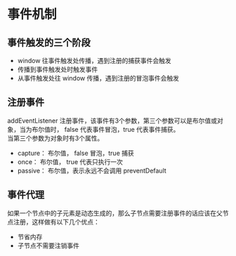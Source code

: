# 事件机制  

## 事件触发的三个阶段  

* window 往事件触发处传播，遇到注册的捕获事件会触发
* 传播到事件触发处时触发事件
* 从事件触发处往 window 传播，遇到注册的冒泡事件会触发

## 注册事件  

addEventListener 注册事件，该事件有3个参数，第三个参数可以是布尔值或对象，当为布尔值时， false 代表事件冒泡，true 代表事件捕获。  
当第三个参数为对象时有3个属性。  

* capture： 布尔值， false 冒泡，true 捕获
* once： 布尔值， true 代表只执行一次
* passive： 布尔值，表示永远不会调用 preventDefault

## 事件代理  

如果一个节点中的子元素是动态生成的，那么子节点需要注册事件的话应该在父节点注册，这样做有以下几个优点：  
* 节省内存  
* 子节点不需要注销事件  
